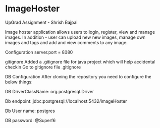 # ImageHoster
UpGrad Assignment - Shrish Bajpai

Image hoster application allows users to login, register, view and manage images. In addition - user can upload new new images, manage own images and tags and add and view comments to any image.

Configuration
server.port = 8080

gitignore
Added a .gitignore file for java project which will help accidental checkin Go to gitignore file .gitignore

DB Configuration
After cloning the repository you need to configure the below things:

DB DriverClassName: org.postgresql.Driver

Db endpoint: jdbc:postgresql://localhost:5432/imageHoster

Db User name: postgres

DB password: @Superf6

